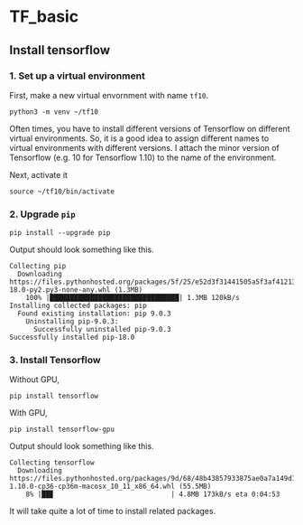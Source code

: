 # TF_basic

## Install tensorflow 

### 1. Set up a virtual environment 

First, make a new virtual envornment with name `tf10`.
```
python3 -m venv ~/tf10
```

Often times, you have to install different versions of Tensorflow on different virtual environments.
So, it is a good idea to assign different names to virtual environments with different versions.
I attach the minor version of Tensorflow (e.g. 10 for Tensorflow 1.10) to the name of the environment.


Next, activate it 
```
source ~/tf10/bin/activate
```

### 2. Upgrade `pip` 
```
pip install --upgrade pip
```

Output should look something like this.
```
Collecting pip
  Downloading https://files.pythonhosted.org/packages/5f/25/e52d3f31441505a5f3af41213346e5b6c221c9e086a166f3703d2ddaf940/pip-18.0-py2.py3-none-any.whl (1.3MB)
    100% |████████████████████████████████| 1.3MB 120kB/s 
Installing collected packages: pip
  Found existing installation: pip 9.0.3
    Uninstalling pip-9.0.3:
      Successfully uninstalled pip-9.0.3
Successfully installed pip-18.0
```

### 3. Install Tensorflow

Without GPU, 
```
pip install tensorflow
```

With GPU,
```
pip install tensorflow-gpu
```

Output should look something like this.
```
Collecting tensorflow
  Downloading https://files.pythonhosted.org/packages/9d/68/48b43857933875ae0a7a149d1e66dbdbef62a4a571da4c0c88c1311fdb5b/tensorflow-1.10.0-cp36-cp36m-macosx_10_11_x86_64.whl (55.5MB)
    8% |██▊                             | 4.8MB 173kB/s eta 0:04:53
```
It will take quite a lot of time to install related packages.

